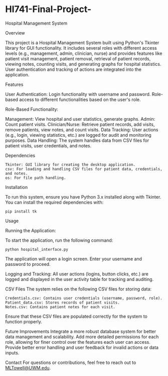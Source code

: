 # HI741-Final-Project-

Hospital Management System

Overview

This project is a Hospital Management System built using Python's Tkinter library for GUI functionality. It includes several roles with different access levels (e.g., management, admin, clinician, nurse) and provides features like patient visit management, patient removal, retrieval of patient records, viewing notes, counting visits, and generating graphs for hospital statistics. User authentication and tracking of actions are integrated into the application.

Features

User Authentication: Login functionality with username and password. Role-based access to different functionalities based on the user's role.

Role-Based Functionality:

  Management: View hospital and user statistics, generate graphs.
  Admin: Count patient visits.
  Clinician/Nurse: Retrieve patient records, add visits, remove patients, view notes, and count visits.
  Data Tracking: User actions (e.g., login, viewing statistics, etc.) are logged for audit and monitoring purposes.
  Data Handling: The system handles data from CSV files for patient visits, user credentials, and notes.

Dependencies

    Tkinter: GUI library for creating the desktop application.
    csv: For loading and handling CSV files for patient data, credentials, and notes.
    os: For file path handling.

Installation

To run this system, ensure you have Python 3.x installed along with Tkinter. You can install the required dependencies with:

    pip install tk

Usage

Running the Application: 

To start the application, run the following command:

    python hospital_interface.py

The application will open a login screen. Enter your username and password to proceed.


Logging and Tracking:
  All user actions (logins, button clicks, etc.) are logged and displayed in the user activity table for tracking and         auditing.


CSV Files
The system relies on the following CSV files for storing data:

    Credentials.csv: Contains user credentials (username, password, role).
    Patient_data.csv: Stores records of patient visits.
    Notes.csv: Contains patient notes for each visit.

  Ensure that these CSV files are populated correctly for the system to function properly.

Future Improvements
Integrate a more robust database system for better data management and scalability.
Add more detailed permissions for each role, allowing for finer control over the features each user can access.
Provide better error handling and user feedback for invalid actions or data inputs.


Contact
For questions or contributions, feel free to reach out to MLTowell@UWM.edu.
